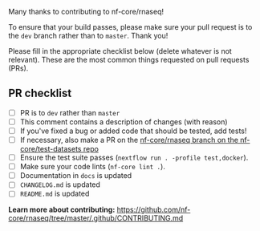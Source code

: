 Many thanks to contributing to nf-core/rnaseq!

To ensure that your build passes, please make sure your pull request is to the `dev` branch rather than to `master`. Thank you!

Please fill in the appropriate checklist below (delete whatever is not relevant). These are the most common things requested on pull requests (PRs).

## PR checklist
 - [ ] PR is to `dev` rather than `master`
 - [ ] This comment contains a description of changes (with reason)
 - [ ] If you've fixed a bug or added code that should be tested, add tests!
 - [ ] If necessary, also make a PR on the [nf-core/rnaseq branch on the nf-core/test-datasets repo]( https://github.com/nf-core/test-datasets/pull/new/nf-core/rnaseq)
 - [ ] Ensure the test suite passes (`nextflow run . -profile test,docker`).
 - [ ] Make sure your code lints (`nf-core lint .`).
 - [ ] Documentation in `docs` is updated
 - [ ] `CHANGELOG.md` is updated
 - [ ] `README.md` is updated

**Learn more about contributing:** https://github.com/nf-core/rnaseq/tree/master/.github/CONTRIBUTING.md
